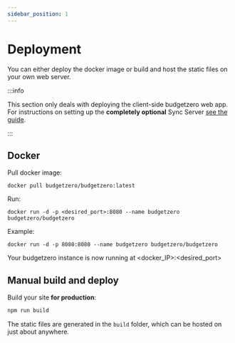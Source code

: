 ```yaml
---
sidebar_position: 1
---
```


# Deployment

You can either deploy the docker image or build and host the static files on your own web server. 

:::info

This section only deals with deploying the client-side budgetzero web app. For instructions on setting up the __completely optional__ Sync Server [see the guide](sync-server). 

:::



## Docker

Pull docker image:
```
docker pull budgetzero/budgetzero:latest
```

Run:
```
docker run -d -p <desired_port>:8080 --name budgetzero budgetzero/budgetzero
```
Example:
```
docker run -d -p 8080:8080 --name budgetzero budgetzero/budgetzero
```
Your budgetzero instance is now running at <docker_IP>:<desired_port>


## Manual build and deploy

Build your site **for production**:

```bash
npm run build
```

The static files are generated in the `build` folder, which can be hosted on just about anywhere. 





